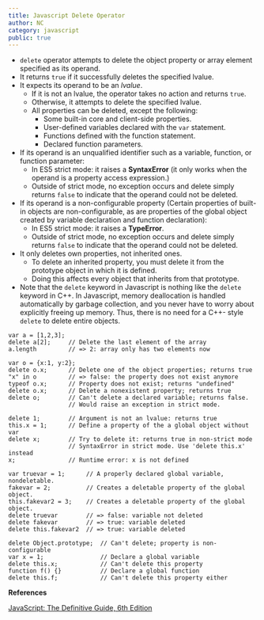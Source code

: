 ```yaml
---
title: Javascript Delete Operator
author: NC
category: javascript
public: true
---
```


- ```delete``` operator attempts to delete the object property or array element specified as its operand.
- It returns ```true``` if it successfully deletes the specified lvalue.
- It expects its operand to be an *lvalue*.
  - If it is not an lvalue, the operator takes no action and returns ```true```.
  - Otherwise, it attempts to delete the specified lvalue.
  - All properties can be deleted, except the following:
      - Some built-in core and client-side properties.
      - User-defined variables declared with the ```var``` statement.
      - Functions defined with the function statement.
      - Declared function parameters.
- If its operand is an unqualified identifier such as a variable, function, or function parameter:
  - In ES5 strict mode: it raises a **SyntaxError** (it only works when the operand is a property access expression.)
  - Outside of strict mode, no exception occurs and delete simply returns ```false``` to indicate that the operand could not be deleted.
- If its operand is a non-configurable property (Certain properties of built-in objects are non-configurable, as are properties of the global object created by variable declaration and function declaration):
  - In ES5 strict mode: it raises a **TypeError**.
  - Outside of strict mode, no exception occurs and delete simply returns ```false``` to indicate that the operand could not be deleted.
- It only deletes own properties, not inherited ones.
  - To delete an inherited property, you must delete it from the prototype object in which it is defined.
  - Doing this affects every object that inherits from that prototype.
- Note that the ```delete``` keyword in Javascript is nothing like the ```delete``` keyword in C++. In Javascript, memory deallocation is handled automatically by garbage collection, and you never have to worry about explicitly freeing up memory. Thus, there is no need for a C++- style ```delete``` to delete entire objects.

```
var a = [1,2,3];
delete a[2];     // Delete the last element of the array
a.length         // => 2: array only has two elements now
```

```
var o = {x:1, y:2};
delete o.x;      // Delete one of the object properties; returns true
"x" in o         // => false: the property does not exist anymore
typeof o.x;      // Property does not exist; returns "undefined"
delete o.x;      // Delete a nonexistent property; returns true
delete o;        // Can't delete a declared variable; returns false.
                 // Would raise an exception in strict mode.
```

```
delete 1;        // Argument is not an lvalue: returns true
this.x = 1;      // Define a property of the a global object without var
delete x;        // Try to delete it: returns true in non-strict mode
                 // SyntaxError in strict mode. Use 'delete this.x' instead
x;               // Runtime error: x is not defined
```

```
var truevar = 1;      // A properly declared global variable, nondeletable.
fakevar = 2;          // Creates a deletable property of the global object.
this.fakevar2 = 3;    // Creates a deletable property of the global object.
delete truevar        // => false: variable not deleted
delete fakevar        // => true: variable deleted
delete this.fakevar2  // => true: variable deleted
```

```
delete Object.prototype;  // Can't delete; property is non-configurable
var x = 1;                // Declare a global variable
delete this.x;            // Can't delete this property
function f() {}           // Declare a global function
delete this.f;            // Can't delete this property either
```

**References**

[JavaScript: The Definitive Guide, 6th Edition](http://shop.oreilly.com/product/9780596805531.do)
